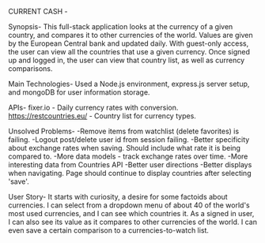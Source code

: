 CURRENT CASH -

Synopsis-
This full-stack application looks at the currency of
a given country, and compares it to other currencies of 
the world. Values are given by the European Central bank 
and updated daily. With guest-only access, the user can
view all the countries that use a given currency. Once 
signed up and logged in, the user can view that country 
list, as well as currency comparisons.

Main Technologies-
Used a Node.js environment, express.js server 
setup, and mongoDB for user information storage.

APIs- 
fixer.io - Daily currency rates with conversion.
https://restcountries.eu/ - Country list for currency types.

Unsolved Problems-
-Remove items from watchlist (delete favorites)
is failing.
-Logout post/delete user id from session failing.
-Better specificity about exchange rates when saving. 
Should include what rate it is being compared to.
-More data models - track exchange rates over time.
-More interesting data from Countries API
-Better user directions
-Better displays when navigating. Page should continue
to display countries after selecting 'save'.

User Story-
It starts with curiosity, a desire for some factoids 
about currencies. I can select from a dropdown menu
of about 40 of the world's most used currencies, and 
I can see which countries it. As a signed in user, 
I can also see its value as it compares to other 
currencies of the world. I can even save a certain 
comparison to a currencies-to-watch list.





